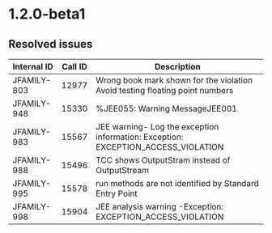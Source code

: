 # 1.2.0-beta1

## Resolved issues

| Internal ID | Call ID | Description |
| ----------- | ------- | ----------- |
| JFAMILY-803 | 12977 | Wrong book mark shown for the violation Avoid testing floating point numbers |
| JFAMILY-948 | 15330 | %JEE055: Warning MessageJEE001 |
| JFAMILY-983 | 15567 | JEE warning- Log the exception information: Exception: EXCEPTION_ACCESS_VIOLATION |
| JFAMILY-988 | 15496 | TCC shows OutputStram instead of OutputStream |
| JFAMILY-995 | 15578 | run methods are not identified by Standard Entry Point |
| JFAMILY-998 | 15904 | JEE analysis warning -Exception: EXCEPTION_ACCESS_VIOLATION |

